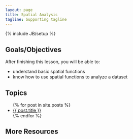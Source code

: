 ```yaml
---
layout: page
title: Spatial Analysis
tagline: Supporting tagline
---
```

{% include JB/setup %}

## Goals/Objectives

After finishing this lesson, you will be able to:

  - understand basic spatial functions
  - know how to use spatial functions to analyze a dataset

## Topics

<ul class="posts">
  {% for post in site.posts %}
    <li><a href="{{ BASE_PATH }}{{ post.url }}">{{ post.title }}</a></li>
  {% endfor %}
</ul>

## More Resources

